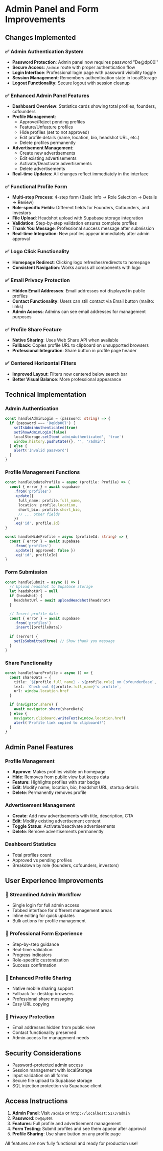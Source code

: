 # Admin Panel and Form Improvements

## Changes Implemented

### ✅ **Admin Authentication System**
- **Password Protection**: Admin panel now requires password "De@dp00l"
- **Secure Access**: `/admin` route with proper authentication flow
- **Login Interface**: Professional login page with password visibility toggle
- **Session Management**: Remembers authentication state in localStorage
- **Logout Functionality**: Secure logout with session cleanup

### ✅ **Enhanced Admin Panel Features**
- **Dashboard Overview**: Statistics cards showing total profiles, founders, cofounders
- **Profile Management**: 
  - Approve/Reject pending profiles
  - Feature/Unfeature profiles
  - Hide profiles (set to not approved)
  - Edit profile details (name, location, bio, headshot URL, etc.)
  - Delete profiles permanently
- **Advertisement Management**:
  - Create new advertisements
  - Edit existing advertisements
  - Activate/Deactivate advertisements
  - Delete advertisements
- **Real-time Updates**: All changes reflect immediately in the interface

### ✅ **Functional Profile Form**
- **Multi-step Process**: 4-step form (Basic Info → Role Selection → Details → Review)
- **Role-specific Fields**: Different fields for Founders, Cofounders, and Investors
- **File Upload**: Headshot upload with Supabase storage integration
- **Validation**: Step-by-step validation ensures complete profiles
- **Thank You Message**: Professional success message after submission
- **Real-time Integration**: New profiles appear immediately after admin approval

### ✅ **Logo Click Functionality**
- **Homepage Redirect**: Clicking logo refreshes/redirects to homepage
- **Consistent Navigation**: Works across all components with logo

### ✅ **Email Privacy Protection**
- **Hidden Email Addresses**: Email addresses not displayed in public profiles
- **Contact Functionality**: Users can still contact via Email button (mailto: links)
- **Admin Access**: Admins can see email addresses for management purposes

### ✅ **Profile Share Feature**
- **Native Sharing**: Uses Web Share API when available
- **Fallback**: Copies profile URL to clipboard on unsupported browsers
- **Professional Integration**: Share button in profile page header

### ✅ **Centered Horizontal Filters**
- **Improved Layout**: Filters now centered below search bar
- **Better Visual Balance**: More professional appearance

## Technical Implementation

### **Admin Authentication**
```typescript
const handleAdminLogin = (password: string) => {
  if (password === 'De@dp00l') {
    setIsAdminAuthenticated(true)
    setShowAdminLogin(false)
    localStorage.setItem('adminAuthenticated', 'true')
    window.history.pushState({}, '', '/admin')
  } else {
    alert('Invalid password')
  }
}
```

### **Profile Management Functions**
```typescript
const handleUpdateProfile = async (profile: Profile) => {
  const { error } = await supabase
    .from('profiles')
    .update({
      full_name: profile.full_name,
      location: profile.location,
      short_bio: profile.short_bio,
      // ... other fields
    })
    .eq('id', profile.id)
}

const handleHideProfile = async (profileId: string) => {
  const { error } = await supabase
    .from('profiles')
    .update({ approved: false })
    .eq('id', profileId)
}
```

### **Form Submission**
```typescript
const handleSubmit = async () => {
  // Upload headshot to Supabase storage
  let headshotUrl = null
  if (headshot) {
    headshotUrl = await uploadHeadshot(headshot)
  }

  // Insert profile data
  const { error } = await supabase
    .from('profiles')
    .insert([profileData])
    
  if (!error) {
    setIsSubmitted(true) // Show thank you message
  }
}
```

### **Share Functionality**
```typescript
const handleShareProfile = async () => {
  const shareData = {
    title: `${profile.full_name} - ${profile.role} on CofounderBase`,
    text: `Check out ${profile.full_name}'s profile`,
    url: window.location.href
  }

  if (navigator.share) {
    await navigator.share(shareData)
  } else {
    navigator.clipboard.writeText(window.location.href)
    alert('Profile link copied to clipboard!')
  }
}
```

## Admin Panel Features

### **Profile Management**
- **Approve**: Makes profiles visible on homepage
- **Hide**: Removes from public view but keeps data
- **Feature**: Highlights profiles with star badge
- **Edit**: Modify name, location, bio, headshot URL, startup details
- **Delete**: Permanently removes profile

### **Advertisement Management**
- **Create**: Add new advertisements with title, description, CTA
- **Edit**: Modify existing advertisement content
- **Toggle Status**: Activate/deactivate advertisements
- **Delete**: Remove advertisements permanently

### **Dashboard Statistics**
- Total profiles count
- Approved vs pending profiles
- Breakdown by role (founders, cofounders, investors)

## User Experience Improvements

### 🎯 **Streamlined Admin Workflow**
- Single login for full admin access
- Tabbed interface for different management areas
- Inline editing for quick updates
- Bulk actions for profile management

### 🎯 **Professional Form Experience**
- Step-by-step guidance
- Real-time validation
- Progress indicators
- Role-specific customization
- Success confirmation

### 🎯 **Enhanced Profile Sharing**
- Native mobile sharing support
- Fallback for desktop browsers
- Professional share messaging
- Easy URL copying

### 🎯 **Privacy Protection**
- Email addresses hidden from public view
- Contact functionality preserved
- Admin access for management needs

## Security Considerations

- Password-protected admin access
- Session management with localStorage
- Input validation on all forms
- Secure file upload to Supabase storage
- SQL injection protection via Supabase client

## Access Instructions

1. **Admin Panel**: Visit `/admin` or `http://localhost:5173/admin`
2. **Password**: `De@dp00l`
3. **Features**: Full profile and advertisement management
4. **Form Testing**: Submit profiles and see them appear after approval
5. **Profile Sharing**: Use share button on any profile page

All features are now fully functional and ready for production use!